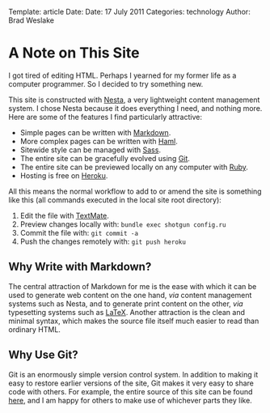 Template: article
Date: Date: 17 July 2011
Categories: technology
Author: Brad Weslake

# A Note on This Site

I got tired of editing HTML.  Perhaps I yearned for my former life as a computer programmer.  So I decided to try something new.

This site is constructed with [Nesta](http://nestacms.com/ "Nesta"), a very lightweight content management system.  I chose Nesta because it does everything I need, and nothing more.  Here are some of the features I find particularly attractive:

- Simple pages can be written with [Markdown](http://en.wikipedia.org/wiki/Markdown "Markdown").
- More complex pages can be written with [Haml](http://haml-lang.com/ "Haml").
- Sitewide style can be managed with [Sass](http://sass-lang.com/ "Sass").
- The entire site can be gracefully evolved using [Git](http://git-scm.com/ "git").
- The entire site can be previewed locally on any computer with [Ruby](http://www.ruby-lang.org/ "Ruby").
- Hosting is free on [Heroku](http://www.heroku.com/ "Heroku").

All this means the normal workflow to add to or amend the site is something like this (all commands executed in the local site root directory):

1. Edit the file with [TextMate](http://macromates.com/ "TextMate").
3. Preview changes locally with: `bundle exec shotgun config.ru`
2. Commit the file with: `git commit -a`
4. Push the changes remotely with: `git push heroku`

## Why Write with Markdown? ##

The central attraction of Markdown for me is the ease with which it can be used to generate web content on the one hand, *via* content management systems such as Nesta, and to generate print content on the other, *via* typesetting systems such as [LaTeX](http://www.latex-project.org/ "LaTeX").  Another attraction is the clean and minimal syntax, which makes the source file itself much easier to read than ordinary HTML.

## Why Use Git? ##

Git is an enormously simple version control system.  In addition to making it easy to restore earlier versions of the site, Git makes it very easy to share code with others.  For example, the entire source of this site can be found [here](http://github.com/etc/bweslake "bweslake.org source on GitHub"), and I am happy for others to make use of whichever parts they like.